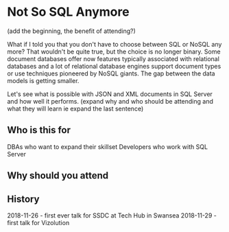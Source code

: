 # Not So SQL Anymore 

(add the beginning, the benefit of attending?)

What if I told you that you don't have to choose between SQL or NoSQL any more?
That wouldn't be quite true, but the choice is no longer binary. Some document 
databases offer now features typically associated with relational databases 
and a lot of relational database engines support document types or use techniques 
pioneered by NoSQL giants. The gap between the data models is getting smaller. 

Let's see what is possible with JSON and XML documents in SQL Server and how well it performs. 
(expand why and who should be attending and what they will learn ie expand the last sentence)

## Who is this for

DBAs who want to expand their skillset
Developers who work with SQL Server 

## Why should you attend 


## History

2018-11-26 - first ever talk for SSDC at Tech Hub in Swansea
2018-11-29 - first talk for Vizolution